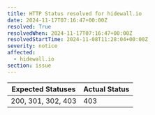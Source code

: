 ```yaml
---
title: HTTP Status resolved for hidewall.io
date: 2024-11-17T07:16:47+00:00Z
resolved: True
resolvedWhen: 2024-11-17T07:16:47+00:00Z
resolvedStartTime: 2024-11-08T11:28:04+00:00Z
severity: notice
affected:
  - hidewall.io
section: issue
---
```


| Expected Statuses | Actual Status  |
|-------------------|----------------|
| 200, 301, 302, 403 | 403 |
